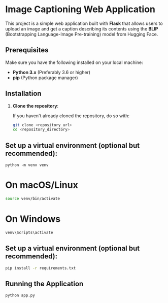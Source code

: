 # Image Captioning Web Application

This project is a simple web application built with **Flask** that allows users to upload an image and get a caption describing its contents using the **BLIP** (Bootstrapping Language-Image Pre-training) model from Hugging Face.

## Prerequisites

Make sure you have the following installed on your local machine:

- **Python 3.x** (Preferably 3.6 or higher)
- **pip** (Python package manager)

## Installation

1. **Clone the repository**:

   If you haven't already cloned the repository, do so with:

   ```bash
   git clone <repository_url>
   cd <repository_directory>
   ```

## Set up a virtual environment (optional but recommended):

    python -m venv venv

# On macOS/Linux
```bash
source venv/bin/activate
```

# On Windows
```bash
venv\Scripts\activate
```

## Set up a virtual environment (optional but recommended):
```bash
pip install -r requirements.txt
```

## Running the Application

```bash
python app.py
```
